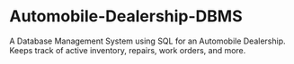 # Automobile-Dealership-DBMS
A Database Management System using SQL for an Automobile Dealership. Keeps track of active inventory, repairs, work orders, and more.
